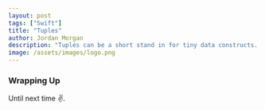 ```yaml
---
layout: post
tags: ["Swift"]
title: "Tuples"
author: Jordan Morgan
description: "Tuples can be a short stand in for tiny data constructs. When used properly, they can make your code a bit more opportunistic."
image: /assets/images/logo.png
---
```

### Wrapping Up

Until next time ✌️.